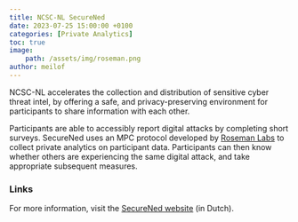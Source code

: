 ```yaml
---
title: NCSC-NL SecureNed
date: 2023-07-25 15:00:00 +0100
categories: [Private Analytics]
toc: true
image:
    path: /assets/img/roseman.png
author: meilof
---
```


NCSC-NL accelerates the collection and distribution of sensitive cyber threat intel, by offering a safe, and privacy-preserving environment for participants to share information with each other.

Participants are able to accessibly report digital attacks by completing short surveys. SecureNed uses an MPC protocol developed by [Roseman Labs](https://www.rosemanlabs.com) to collect private analytics on participant data. Participants can then know whether others are experiencing the same digital attack, and take appropriate subsequent measures.

### Links

For more information, visit the
[SecureNed website](https://www.ncsc.nl/onderwerpen/securened) (in Dutch).
